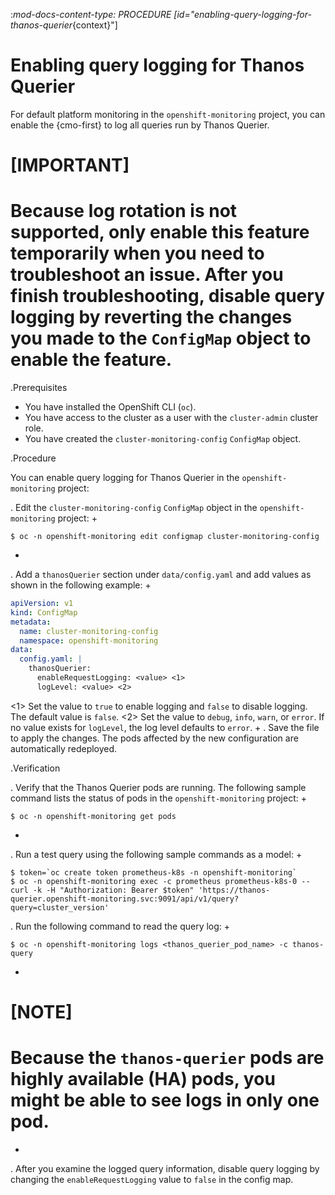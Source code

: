 :_mod-docs-content-type: PROCEDURE
[id="enabling-query-logging-for-thanos-querier_{context}"]
# Enabling query logging for Thanos Querier

For default platform monitoring in the `openshift-monitoring` project, you can enable the {cmo-first} to log all queries run by Thanos Querier.

[IMPORTANT]
====
Because log rotation is not supported, only enable this feature temporarily when you need to troubleshoot an issue. After you finish troubleshooting, disable query logging by reverting the changes you made to the `ConfigMap` object to enable the feature.
====

.Prerequisites

* You have installed the OpenShift CLI (`oc`).
* You have access to the cluster as a user with the `cluster-admin` cluster role.
* You have created the `cluster-monitoring-config` `ConfigMap` object.

.Procedure

You can enable query logging for Thanos Querier in the `openshift-monitoring` project:

. Edit the `cluster-monitoring-config` `ConfigMap` object in the `openshift-monitoring` project:
+
```terminal
$ oc -n openshift-monitoring edit configmap cluster-monitoring-config
```
+
. Add a `thanosQuerier` section under `data/config.yaml` and add values as shown in the following example:
+
```yaml
apiVersion: v1
kind: ConfigMap
metadata:
  name: cluster-monitoring-config
  namespace: openshift-monitoring
data:
  config.yaml: |
    thanosQuerier:
      enableRequestLogging: <value> <1>
      logLevel: <value> <2>


```
<1> Set the value to `true` to enable logging and `false` to disable logging. The default value is `false`.
<2> Set the value to `debug`, `info`, `warn`, or `error`. If no value exists for `logLevel`, the log level defaults to `error`.
+
. Save the file to apply the changes. The pods affected by the new configuration are automatically redeployed.

.Verification

. Verify that the Thanos Querier pods are running. The following sample command lists the status of pods in the `openshift-monitoring` project:
+
```terminal
$ oc -n openshift-monitoring get pods
```
+
. Run a test query using the following sample commands as a model:
+
```terminal
$ token=`oc create token prometheus-k8s -n openshift-monitoring`
$ oc -n openshift-monitoring exec -c prometheus prometheus-k8s-0 -- curl -k -H "Authorization: Bearer $token" 'https://thanos-querier.openshift-monitoring.svc:9091/api/v1/query?query=cluster_version'
```
. Run the following command to read the query log:
+
```terminal
$ oc -n openshift-monitoring logs <thanos_querier_pod_name> -c thanos-query
```
+
[NOTE]
====
Because the `thanos-querier` pods are highly available (HA) pods, you might be able to see logs in only one pod.
====
+
. After you examine the logged query information, disable query logging by changing the `enableRequestLogging` value to `false` in the config map.

